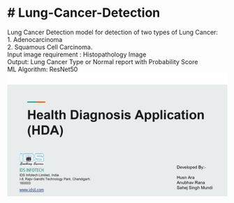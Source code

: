 <h1># Lung-Cancer-Detection</h1>
<div>Lung Cancer Detection model for detection of two types of Lung Cancer:<br/> 1. Adenocarcinoma<br/> 2. Squamous Cell Carcinoma.<br/>
Input image requirement : Histopathology Image<br/>
Output: Lung Cancer Type or Normal report with Probability Score<br/>
ML Algorithm: ResNet50
</div>
<img src="HDA_LungCancer_page-0001.jpg" title="Main Page">
